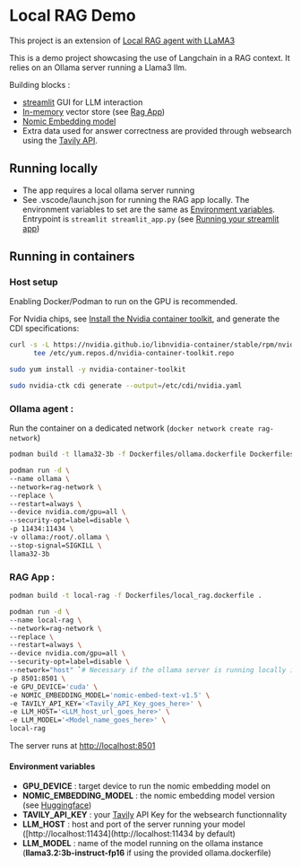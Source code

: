 
# Local RAG Demo

This project is an extension of [Local RAG agent with LLaMA3](https://langchain-ai.github.io/langgraph/tutorials/rag/langgraph_adaptive_rag_local/)

This is a demo project showcasing the use of Langchain in a RAG context. It relies on an Ollama server running a Llama3 llm.

Building blocks :
- [streamlit](https://streamlit.io/) GUI for LLM interaction
- [In-memory](https://python.langchain.com/docs/integrations/vectorstores/sklearn/) vector store (see [Rag App](#rag-app))
- [Nomic Embedding model](https://www.nomic.ai/blog/posts/local-nomic-embed)
- Extra data used for answer correctness are provided through websearch using the [Tavily API](https://tavily.com/).

## Running locally

- The app requires a local ollama server running
- See .vscode/launch.json for running the RAG app locally. The environment variables to set are the same as [Environment variables](#environment-variables).
Entrypoint is `streamlit streamlit_app.py` (see [Running your streamlit app](https://docs.streamlit.io/develop/concepts/architecture/run-your-app))

## Running in containers

### Host setup

Enabling Docker/Podman to run on the GPU is recommended.

For Nvidia chips, see [Install the Nvidia container toolkit](https://docs.nvidia.com/datacenter/cloud-native/container-toolkit/latest/install-guide.html#installing-with-yum-or-dnf), and generate the CDI specifications:
```bash
curl -s -L https://nvidia.github.io/libnvidia-container/stable/rpm/nvidia-container-toolkit.repo | \
      tee /etc/yum.repos.d/nvidia-container-toolkit.repo

sudo yum install -y nvidia-container-toolkit

sudo nvidia-ctk cdi generate --output=/etc/cdi/nvidia.yaml
```

### Ollama agent :

Run the container on a dedicated network (`docker network create rag-network`)
```bash
podman build -t llama32-3b -f Dockerfiles/ollama.dockerfile Dockerfiles

podman run -d \
--name ollama \
--network=rag-network \
--replace \
--restart=always \
--device nvidia.com/gpu=all \
--security-opt=label=disable \
-p 11434:11434 \
-v ollama:/root/.ollama \
--stop-signal=SIGKILL \
llama32-3b
```

### RAG App :

```bash
podman build -t local-rag -f Dockerfiles/local_rag.dockerfile .

podman run -d \
--name local-rag \
--network=rag-network \
--replace \
--restart=always \
--device nvidia.com/gpu=all \
--security-opt=label=disable \
--network="host" `# Necessary if the ollama server is running locally ie at the hosts localhost` \
-p 8501:8501 \
-e GPU_DEVICE='cuda' \
-e NOMIC_EMBEDDING_MODEL='nomic-embed-text-v1.5' \
-e TAVILY_API_KEY='<Tavily_API_Key_goes_here>' \
-e LLM_HOST='<LLM_host_url_goes_here>' \
-e LLM_MODEL='<Model_name_goes_here>' \
local-rag
```

The server runs at [http://localhost:8501](http://localhost:8501)

#### Environment variables

- **GPU_DEVICE** : target device to run the nomic embedding model on
- **NOMIC_EMBEDDING_MODEL** : the nomic embedding model version (see [Huggingface](https://huggingface.co/nomic-ai/nomic-embed-text-v1.5))
- **TAVILY_API_KEY** : your [Tavily](https://pages.github.com/) API Key for the websearch functionnality
- **LLM_HOST** : host and port of the server running your model ([http://localhost:11434](http://localhost:11434 by default)
- **LLM_MODEL** : name of the model running on the ollama instance (**llama3.2:3b-instruct-fp16** if using the provided ollama.dockerfile)
